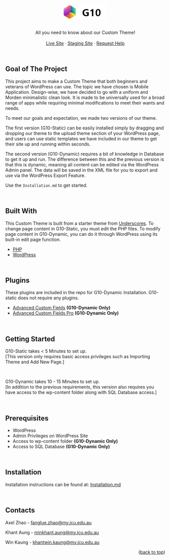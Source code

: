 <!-- PROJECT LOGO -->
<br />
<div align="center">
  <a href="https://github.com/othneildrew/Best-README-Template">
    <img src="https://github.com/cp3402-students/cp3402-2021-site-cp3402-2021-group10/blob/main/wp-content/themes/G10-Static/assets/img/black-logo.png">
  </a>
<br><br>
  <p align="center">
    All you need to know about our Custom Theme!
    <br /><br />
    <a href="https://www.g10live.com/">Live Site</a>
    ·
    <a href="http://g10staging.com/">Staging Site</a>
    ·
    <a href="mailto:fanglue.zhao@my.jcu.edu.au">Request Help</a>
  </p>
</div>

<br>

<!-- Goal of The Project -->
## Goal of The Project

This project aims to make a Custom Theme that both beginners and veterans of WordPress can use. The topic we have chosen is Mobile Application. Design-wise, we have decided to go with a uniform and Morden minimalistic clean look. It is made to be universally used for a broad range of apps while requiring minimal modifications to meet their wants and needs.

To meet our goals and expectation, we made two versions of our theme.

 The first version (G10-Static) can be easily installed simply by dragging and dropping our theme to the upload theme section of your WordPress page, and users can use static templates we have included in our theme to get their site up and running within seconds.

 The second version (G10-Dynamic) requires a bit of knowledge in Database to get it up and run. The difference between this and the previous version is that this is dynamic, meaning all content can be edited via the WordPress Admin panel. The data will be saved in the XML file for you to export and use via the WordPress Export Feature.
 
 

Use the `Installation.md` to get started. <br>

<br>

## Built With
This Custom Theme is built from a starter theme from [Underscores](https://underscores.me/). To change page content in G10-Static, you must edit the PHP files. To modify page content in G10-Dynamic, you can do it through WordPress using its built-in edit page function.
* [PHP](https://nextjs.org/)
* [WordPress](https://reactjs.org/)

<br>

## Plugins
These plugins are included in the repo for G10-Dynamic Installation. G10-static does not require any plugins.
* [Advanced Custom Fields](https://www.advancedcustomfields.com/) **(G10-Dynamic Only)**
* [Advanced Custom Fields Pro](https://www.advancedcustomfields.com/pro/) **(G10-Dynamic Only)**
<br>

<!-- GETTING STARTED -->
## Getting Started 

G10-Static takes < 5 Minutes to set up. <br>
[This version only requires basic access privileges such as Importing Theme and Add New Page.]

<br>

G10-Dynamic takes 10 - 15 Minutes to set up. <br>
[In addition to the previous requirements, this version also requires you have access to the wp-content folder along with SQL Database access.]

<br>

## Prerequisites

* WordPress
* Admin Privileges on WordPress Site
* Access to wp-content folder **(G10-Dynamic Only)**
* Access to SQL Database **(G10-Dynamic Only)**
<br>

## Installation

Installation instructions can be found at: [Installation.md](https://github.com/cp3402-students/cp3402-2021-site-cp3402-2021-group10/blob/main/Installation.md)

<br>


<!-- CONTACT -->
## Contacts

Axel Zhao - fanglue.zhao@my.jcu.edu.au

Khant Aung - minkhant.aung@my.jcu.edu.au

Win Kaung - khantwin.kaung@my.jcu.edu.au
<p align="right">(<a href="#top">back to top</a>)</p>



